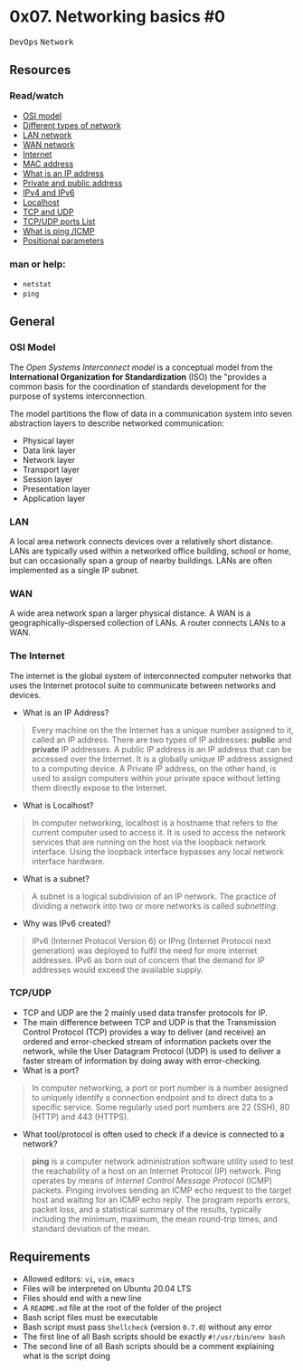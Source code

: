 # 0x07. Networking basics #0
<kbd>DevOps</kbd> <kbd>Network</kbd>

## Resources
### Read/watch
* [OSI model](https://intranet.alxswe.com/rltoken/k2uCsynicuNbu1cAQhXqVQ)
* [Different types of network](https://intranet.alxswe.com/rltoken/XW3ZGm5Ya_a8XVDXcAKT_A)
* [LAN network](https://intranet.alxswe.com/rltoken/en370-Hrwgi_GUvFcg3bKg)
* [WAN network](https://intranet.alxswe.com/rltoken/Ah1EKqnINR85lM4P2WnLSw)
* [Internet](https://intranet.alxswe.com/rltoken/Lwh9xQxFD4dWh5sIApXI1g)
* [MAC address](https://intranet.alxswe.com/rltoken/j-Wp-YRvFTVP04SpIeRzHQ)
* [What is an IP address](https://intranet.alxswe.com/rltoken/HaZZvrmGaQ3U7ZLDYgZb6w)
* [Private and public address](https://intranet.alxswe.com/rltoken/OPJCZYuWSEXLIZOqU9Uc0A)
* [IPv4 and IPv6](https://intranet.alxswe.com/rltoken/M8g-egWLlldTl6Y0QECdwA)
* [Localhost](https://intranet.alxswe.com/rltoken/7lj-zoZQ7xFTkj4MTyos_g)
* [TCP and UDP](https://intranet.alxswe.com/rltoken/uJbs8E9-FyATfsELpmtTIg)
* [TCP/UDP ports List](https://intranet.alxswe.com/rltoken/4PYkqDfOvIZZb9aUPGOOzQ)
* [What is ping /ICMP](https://intranet.alxswe.com/rltoken/3zBgO6r2M1Q8lUVt9g8aJw)
* [Positional parameters](https://intranet.alxswe.com/rltoken/ZbMHH3jmxFhcrbigVy15iw)

### man or help:
* `netstat`
* `ping`

## General
### OSI Model
The *Open Systems Interconnect model* is a conceptual model from the **International Organization for Standardization** (ISO) the "provides a common basis for the coordination of standards development for the purpose of systems interconnection.

The model partitions the flow of data in a communication system into seven abstraction layers to describe networked communication:
* Physical layer
* Data link layer
* Network layer
* Transport layer
* Session layer
* Presentation layer
* Application layer

### LAN
A local area network connects devices over a relatively short distance. LANs are typically used within a networked office building, school or home, but can occasionally span a group of nearby buildings. LANs are often implemented as a single IP subnet.

### WAN
A wide area network span a larger physical distance. A WAN is a geographically-dispersed collection of LANs. A router connects LANs to a WAN.

### The Internet
The internet is the global system of interconnected computer networks that uses the Internet protocol suite to communicate between networks and devices.
* What is an IP Address?
> Every machine on the the Internet has a unique number assigned to it, called an IP address.  There are two types of IP addresses: **public** and **private** IP addresses. A public IP address is an IP address that can be accessed over the Internet. It is a globally unique IP address assigned to a computing device. A Private IP address, on the other hand, is used to assign computers within your private space without letting them directly expose to the Internet.
* What is Localhost?
> In computer networking, localhost is a hostname that refers to the current computer used to access it. It is used to access the network services that are running on the host via the loopback network interface. Using the loopback interface bypasses any local network interface hardware.
* What is a subnet?
> A subnet is a logical subdivision of an IP network. The practice of dividing a network into two or more networks is called *subnetting*.
* Why was IPv6 created?
> IPv6 (Internet Protocol Version 6) or IPng (Internet Protocol next generation) was deployed to fulfil the need for more internet addresses. IPv6 as born out of concern that the demand for IP addresses would exceed the available supply.

### TCP/UDP
* TCP and UDP are the 2 mainly used data transfer protocols for IP.
* The main difference between TCP and UDP is that the Transmission Control Protocol (TCP) provides a way to deliver (and receive) an ordered and error-checked stream of information packets over the network, while the User Datagram Protocol (UDP) is used to deliver a faster stream of information by doing away with error-checking. 
* What is a port?
> In computer networking, a port or port number is a number assigned to uniquely identify a connection endpoint and to direct data to a specific service. Some regularly used port numbers are 22 (SSH), 80 (HTTP) and 443 (HTTPS).
* What tool/protocol is often used to check if a device is connected to a network?
> **ping** is a computer network administration software utility used to test the reachability of a host on an Internet Protocol (IP) network. Ping operates by means of *Internet Control Message Protocol* (ICMP) packets. Pinging involves sending an ICMP echo request to the target host and waiting for an ICMP echo reply. The program reports errors, packet loss, and a statistical summary of the results, typically including the minimum, maximum, the mean round-trip times, and standard deviation of the mean.

## Requirements
* Allowed editors: `vi`, `vim`, `emacs`
* Files will be interpreted on Ubuntu 20.04 LTS
* Files should end with a new line
* A `README.md` file at the root of the folder of the project
* Bash script files must be executable
* Bash script must pass `Shellcheck` (version `0.7.0`) without any error
* The first line of all Bash scripts should be exactly `#!/usr/bin/env bash`
* The second line of all Bash scripts should be a comment explaining what is the script doing
